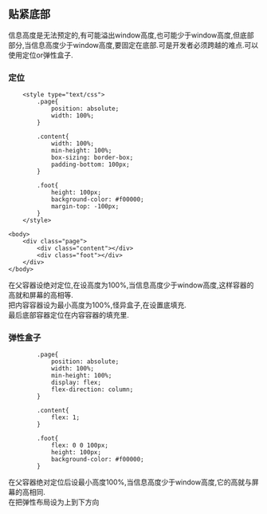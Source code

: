 ## 贴紧底部
信息高度是无法预定的,有可能溢出window高度,也可能少于window高度,但底部部分,当信息高度少于window高度,要固定在底部.可是开发者必须跨越的难点.可以使用定位or弹性盒子.
### 定位
```
	<style type="text/css">
		.page{
			position: absolute;
			width: 100%;
		}

		.content{
			width: 100%;
			min-height: 100%;
			box-sizing: border-box;
			padding-bottom: 100px;
		}

		.foot{
			height: 100px;
			background-color: #f00000;
			margin-top: -100px;
		}
	</style>

<body>
	<div class="page">
		<div class="content"></div>
		<div class="foot"></div>
	</div>
</body>
```
在父容器设绝对定位,在设高度为100%,当信息高度少于window高度,这样容器的高就和屏幕的高相等.<br/>
把内容容器设为最小高度为100%,怪异盒子,在设置底填充.<br/>
最后底部容器定位在内容容器的填充里.

### 弹性盒子
```
		.page{
			position: absolute;
			width: 100%;
			min-height: 100%;
			display: flex;
			flex-direction: column;
		}

		.content{
			flex: 1;
		}

		.foot{
			flex: 0 0 100px;
			height: 100px;
			background-color: #f00000;
		}
 ```
 在父容器绝对定位后设最小高度100%,当信息高度少于window高度,它的高就与屏幕的高相同.<br/>
 在把弹性布局设为上到下方向

